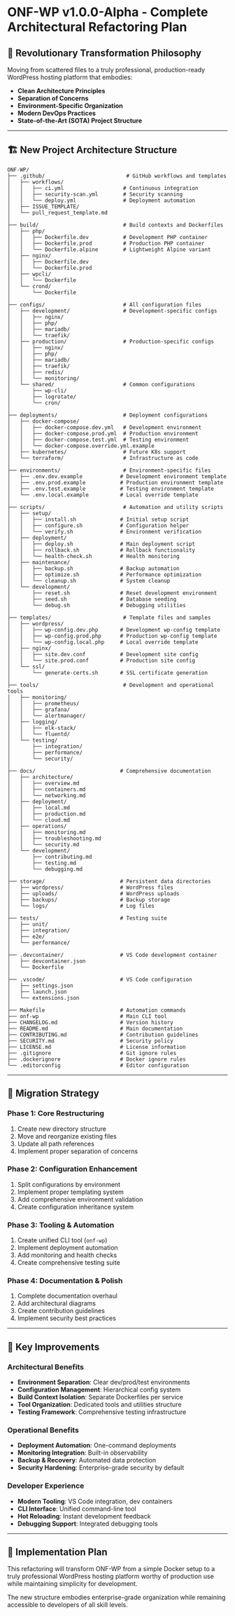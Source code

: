# ONF-WP v1.0.0-Alpha - Complete Architectural Refactoring Plan

## 🎯 **Revolutionary Transformation Philosophy**

Moving from scattered files to a truly professional, production-ready WordPress hosting platform that embodies:
- **Clean Architecture Principles**
- **Separation of Concerns**
- **Environment-Specific Organization**  
- **Modern DevOps Practices**
- **State-of-the-Art (SOTA) Project Structure**

---

## 🏗️ **New Project Architecture Structure**

```
ONF-WP/
├── .github/                          # GitHub workflows and templates
│   ├── workflows/
│   │   ├── ci.yml                   # Continuous integration
│   │   ├── security-scan.yml        # Security scanning
│   │   └── deploy.yml               # Deployment automation
│   ├── ISSUE_TEMPLATE/
│   └── pull_request_template.md
│
├── build/                           # Build contexts and Dockerfiles
│   ├── php/
│   │   ├── Dockerfile.dev           # Development PHP container
│   │   ├── Dockerfile.prod          # Production PHP container
│   │   └── Dockerfile.alpine        # Lightweight Alpine variant
│   ├── nginx/
│   │   ├── Dockerfile.dev
│   │   └── Dockerfile.prod
│   ├── wpcli/
│   │   └── Dockerfile
│   └── crond/
│       └── Dockerfile
│
├── configs/                         # All configuration files
│   ├── development/                 # Development-specific configs
│   │   ├── nginx/
│   │   ├── php/
│   │   ├── mariadb/
│   │   └── traefik/
│   ├── production/                  # Production-specific configs
│   │   ├── nginx/
│   │   ├── php/
│   │   ├── mariadb/
│   │   ├── traefik/
│   │   ├── redis/
│   │   └── monitoring/
│   └── shared/                      # Common configurations
│       ├── wp-cli/
│       ├── logrotate/
│       └── cron/
│
├── deployments/                     # Deployment configurations
│   ├── docker-compose/
│   │   ├── docker-compose.dev.yml   # Development environment
│   │   ├── docker-compose.prod.yml  # Production environment
│   │   ├── docker-compose.test.yml  # Testing environment
│   │   └── docker-compose.override.yml.example
│   ├── kubernetes/                  # Future K8s support
│   └── terraform/                   # Infrastructure as code
│
├── environments/                    # Environment-specific files
│   ├── .env.dev.example            # Development environment template
│   ├── .env.prod.example           # Production environment template
│   ├── .env.test.example           # Testing environment template
│   └── .env.local.example          # Local override template
│
├── scripts/                         # Automation and utility scripts
│   ├── setup/
│   │   ├── install.sh              # Initial setup script
│   │   ├── configure.sh            # Configuration helper
│   │   └── verify.sh               # Environment verification
│   ├── deployment/
│   │   ├── deploy.sh               # Main deployment script
│   │   ├── rollback.sh             # Rollback functionality
│   │   └── health-check.sh         # Health monitoring
│   ├── maintenance/
│   │   ├── backup.sh               # Backup automation
│   │   ├── optimize.sh             # Performance optimization
│   │   └── cleanup.sh              # System cleanup
│   └── development/
│       ├── reset.sh                # Reset development environment
│       ├── seed.sh                 # Database seeding
│       └── debug.sh                # Debugging utilities
│
├── templates/                       # Template files and samples
│   ├── wordpress/
│   │   ├── wp-config.dev.php       # Development wp-config template
│   │   ├── wp-config.prod.php      # Production wp-config template
│   │   └── wp-config.local.php     # Local override template
│   ├── nginx/
│   │   ├── site.dev.conf           # Development site config
│   │   └── site.prod.conf          # Production site config
│   └── ssl/
│       └── generate-certs.sh       # SSL certificate generation
│
├── tools/                           # Development and operational tools
│   ├── monitoring/
│   │   ├── prometheus/
│   │   ├── grafana/
│   │   └── alertmanager/
│   ├── logging/
│   │   ├── elk-stack/
│   │   └── fluentd/
│   └── testing/
│       ├── integration/
│       ├── performance/
│       └── security/
│
├── docs/                           # Comprehensive documentation
│   ├── architecture/
│   │   ├── overview.md
│   │   ├── containers.md
│   │   └── networking.md
│   ├── deployment/
│   │   ├── local.md
│   │   ├── production.md
│   │   └── cloud.md
│   ├── operations/
│   │   ├── monitoring.md
│   │   ├── troubleshooting.md
│   │   └── security.md
│   └── development/
│       ├── contributing.md
│       ├── testing.md
│       └── debugging.md
│
├── storage/                        # Persistent data directories
│   ├── wordpress/                  # WordPress files
│   ├── uploads/                    # WordPress uploads
│   ├── backups/                    # Backup storage
│   └── logs/                       # Log files
│
├── tests/                          # Testing suite
│   ├── unit/
│   ├── integration/
│   ├── e2e/
│   └── performance/
│
├── .devcontainer/                  # VS Code development container
│   ├── devcontainer.json
│   └── Dockerfile
│
├── .vscode/                        # VS Code configuration
│   ├── settings.json
│   ├── launch.json
│   └── extensions.json
│
├── Makefile                        # Automation commands
├── onf-wp                          # Main CLI tool
├── CHANGELOG.md                    # Version history
├── README.md                       # Main documentation
├── CONTRIBUTING.md                 # Contribution guidelines
├── SECURITY.md                     # Security policy
├── LICENSE.md                      # License information
├── .gitignore                      # Git ignore rules
├── .dockerignore                   # Docker ignore rules
└── .editorconfig                   # Editor configuration
```

---

## 🔄 **Migration Strategy**

### **Phase 1: Core Restructuring**
1. Create new directory structure
2. Move and reorganize existing files
3. Update all path references
4. Implement proper separation of concerns

### **Phase 2: Configuration Enhancement**
1. Split configurations by environment
2. Implement proper templating system
3. Add comprehensive environment validation
4. Create configuration inheritance system

### **Phase 3: Tooling & Automation**
1. Create unified CLI tool (`onf-wp`)
2. Implement deployment automation
3. Add monitoring and health checks
4. Create comprehensive testing suite

### **Phase 4: Documentation & Polish**
1. Complete documentation overhaul
2. Add architectural diagrams
3. Create contribution guidelines
4. Implement security best practices

---

## 🎯 **Key Improvements**

### **Architectural Benefits**
- **Environment Separation**: Clear dev/prod/test environments
- **Configuration Management**: Hierarchical config system
- **Build Context Isolation**: Separate Dockerfiles per service
- **Tool Organization**: Dedicated tools and utilities structure
- **Testing Framework**: Comprehensive testing infrastructure

### **Operational Benefits**
- **Deployment Automation**: One-command deployments
- **Monitoring Integration**: Built-in observability
- **Backup & Recovery**: Automated data protection
- **Security Hardening**: Enterprise-grade security by default

### **Developer Experience**
- **Modern Tooling**: VS Code integration, dev containers
- **CLI Interface**: Unified command-line tool
- **Hot Reloading**: Instant development feedback
- **Debugging Support**: Integrated debugging tools

---

## 🚀 **Implementation Plan**

This refactoring will transform ONF-WP from a simple Docker setup to a truly professional WordPress hosting platform worthy of production use while maintaining simplicity for development.

The new structure embodies enterprise-grade organization while remaining accessible to developers of all skill levels. 